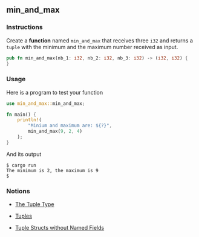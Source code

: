 ## min_and_max

### Instructions

Create a **function** named `min_and_max` that receives three `i32` and returns a `tuple` with the minimum and the maximum number received as input.

```rust
pub fn min_and_max(nb_1: i32, nb_2: i32, nb_3: i32) -> (i32, i32) {
}
```

### Usage

Here is a program to test your function

```rust
use min_and_max::min_and_max;

fn main() {
    println!(
        "Minium and maximum are: ${?}",
        min_and_max(9, 2, 4)
    );
}
```

And its output

```console
$ cargo run
The minimum is 2, the maximum is 9
$
```

### Notions

- [The Tuple Type](https://doc.rust-lang.org/stable/book/ch03-02-data-types.html)

- [Tuples](https://doc.rust-lang.org/rust-by-example/primitives/tuples.html)

- [Tuple Structs without Named Fields](https://doc.rust-lang.org/stable/book/ch05-01-defining-structs.html)
